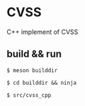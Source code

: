 # CVSS

C++ implement of CVSS

## build && run

`$ meson builddir`

`$ cd builddir && ninja`

`$ src/cvss_cpp`


